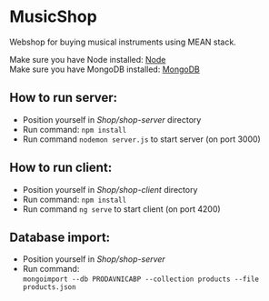 # MusicShop

Webshop for buying musical instruments using MEAN stack.

Make sure you have Node installed: [Node](https://nodejs.org/en/download) 
<br>
Make sure you have MongoDB installed: [MongoDB](https://www.mongodb.com/try/download/community)

## **How to run server:**
- Position yourself in _Shop/shop-server_ directory
- Run command: `npm install`
- Run command `nodemon server.js` to start server (on port 3000)

## **How to run client:**
- Position yourself in _Shop/shop-client_ directory
- Run command: `npm install`
- Run command `ng serve` to start client (on port 4200)

## **Database import:**
- Position yourself in _Shop/shop-server_
- Run command: <br>
`mongoimport --db PRODAVNICABP --collection products --file products.json`
